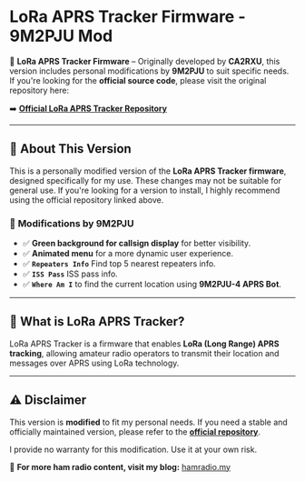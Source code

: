 # LoRa APRS Tracker Firmware - 9M2PJU Mod

🚀 **LoRa APRS Tracker Firmware** – Originally developed by **CA2RXU**, this version includes personal modifications by **9M2PJU** to suit specific needs. If you're looking for the **official source code**, please visit the original repository here:

➡️ **[Official LoRa APRS Tracker Repository](https://github.com/richonguzman/LoRa_APRS_Tracker)**

---

## 📌 About This Version

This is a personally modified version of the **LoRa APRS Tracker firmware**, designed specifically for my use. These changes may not be suitable for general use. If you're looking for a version to install, I highly recommend using the official repository linked above.

### 🔧 **Modifications by 9M2PJU**
- ✅ **Green background for callsign display** for better visibility.
- ✅ **Animated menu** for a more dynamic user experience.
- ✅ **`Repeaters Info`** Find top 5 nearest repeaters info.
- ✅ **`ISS Pass`** ISS pass info.
- ✅ **`Where Am I`** to find the current location using **9M2PJU-4 APRS Bot**.

---

## 📡 What is LoRa APRS Tracker?
LoRa APRS Tracker is a firmware that enables **LoRa (Long Range) APRS tracking**, allowing amateur radio operators to transmit their location and messages over APRS using LoRa technology.

---

## ⚠️ Disclaimer
This version is **modified** to fit my personal needs. If you need a stable and officially maintained version, please refer to the **[official repository](https://github.com/richonguzman/LoRa_APRS_Tracker)**.

I provide no warranty for this modification. Use it at your own risk.

🚀 **For more ham radio content, visit my blog:** [hamradio.my](https://hamradio.my)

